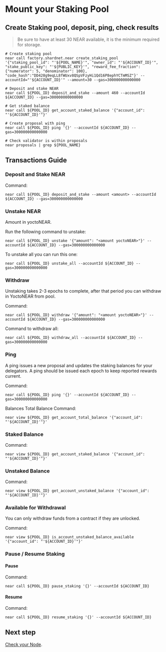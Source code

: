 # Mount your Staking Pool

## Create Staking pool, deposit, ping, check results

> Be sure to have at least 30 NEAR available, it is the minimum required for storage.

```
# Create staking pool
near call factory.shardnet.near create_staking_pool '{"staking_pool_id": "'${POOL_NAME}'", "owner_id": "'${ACCOUNT_ID}'", "stake_public_key": "'${PUBLIC_KEY}'", "reward_fee_fraction": {"numerator": 5, "denominator": 100}, "code_hash":"DD428g9eqLL8fWUxv8QSpVFzyHi1Qd16P8ephYCTmMSZ"}' --accountId="'${ACCOUNT_ID}'" --amount=30 --gas=300000000000000

# Deposit and stake NEAR
near call ${POOL_ID} deposit_and_stake --amount 460 --accountId ${ACCOUNT_ID} --gas=300000000000000

# Get staked balance
near call ${POOL_ID} get_account_staked_balance '{"account_id": "'${ACCOUNT_ID}'"}'

# Create proposal with ping
near call ${POOL_ID} ping '{}' --accountId ${ACCOUNT_ID} --gas=300000000000000	

# Check validator is within proposals
near proposals | grep ${POOL_NAME}
```

## Transactions Guide
### Deposit and Stake NEAR

Command:
```
near call ${POOL_ID} deposit_and_stake --amount <amount> --accountId ${ACCOUNT_ID} --gas=300000000000000
```
### Unstake NEAR
Amount in yoctoNEAR.

Run the following command to unstake:
```
near call ${POOL_ID} unstake '{"amount": "<amount yoctoNEAR>"}' --accountId ${ACCOUNT_ID} --gas=300000000000000
```
To unstake all you can run this one:
```
near call ${POOL_ID} unstake_all --accountId ${ACCOUNT_ID} --gas=300000000000000
```
### Withdraw

Unstaking takes 2-3 epochs to complete, after that period you can withdraw in YoctoNEAR from pool.

Command:
```
near call ${POOL_ID} withdraw '{"amount": "<amount yoctoNEAR>"}' --accountId ${ACCOUNT_ID} --gas=300000000000000
```
Command to withdraw all:
```
near call ${POOL_ID} withdraw_all --accountId ${ACCOUNT_ID} --gas=300000000000000
```

### Ping
A ping issues a new proposal and updates the staking balances for your delegators. A ping should be issued each epoch to keep reported rewards current.

Command:
```
near call ${POOL_ID} ping '{}' --accountId ${ACCOUNT_ID} --gas=300000000000000
```
Balances
Total Balance
Command:
```
near view ${POOL_ID} get_account_total_balance '{"account_id": "'${ACCOUNT_ID}'"}'
```
### Staked Balance
Command:
```
near view ${POOL_ID} get_account_staked_balance '{"account_id": "'${ACCOUNT_ID}'"}'
```
### Unstaked Balance
Command:
```
near view ${POOL_ID} get_account_unstaked_balance '{"account_id": "'${ACCOUNT_ID}'"}'
```
### Available for Withdrawal
You can only withdraw funds from a contract if they are unlocked.

Command:
```
near view ${POOL_ID} is_account_unstaked_balance_available '{"account_id": "'${ACCOUNT_ID}'"}'
```
### Pause / Resume Staking
#### Pause
Command:
```
near call ${POOL_ID} pause_staking '{}' --accountId ${ACCOUNT_ID}
```
#### Resume
Command:
```
near call ${POOL_ID} resume_staking '{}' --accountId ${ACCOUNT_ID}
```

## Next step

[Check your Node](./004.md).
